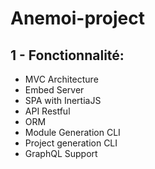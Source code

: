 # Anemoi-project
## 1 - Fonctionnalité:
- MVC Architecture
- Embed Server
- SPA with InertiaJS
- API Restful
- ORM
- Module Generation CLI
- Project generation CLI
- GraphQL Support